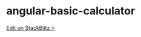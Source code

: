 # angular-basic-calculator

[Edit on StackBlitz ⚡️](https://stackblitz.com/edit/angular-basic-calculator-wufzqm)